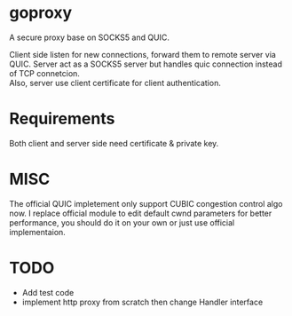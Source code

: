 # goproxy
A secure proxy base on SOCKS5 and QUIC.

Client side listen for new connections, forward them to remote server via QUIC. 
Server act as a SOCKS5 server but handles quic connection instead of TCP connetcion. <br>
Also, server use client certificate for client authentication.

# Requirements
Both client and server side need certificate & private key.

# MISC
The official QUIC impletement only support CUBIC congestion control algo now. 
I replace official module to edit default cwnd parameters for better performance, you should do it on your own or just use official implementaion.


# TODO
- Add test code
- implement http proxy from scratch then change Handler interface